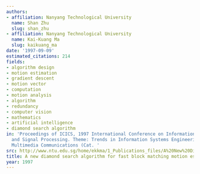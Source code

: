 ```yaml
---
authors:
- affiliation: Nanyang Technological University
  name: Shan Zhu
  slug: shan_zhu
- affiliation: Nanyang Technological University
  name: Kai-Kuang Ma
  slug: kaikuang_ma
date: '1997-09-09'
estimated_citations: 214
fields:
- algorithm design
- motion estimation
- gradient descent
- motion vector
- computation
- motion analysis
- algorithm
- redundancy
- computer vision
- mathematics
- artificial intelligence
- diamond search algorithm
in: 'Proceedings of ICICS, 1997 International Conference on Information, Communications
  and Signal Processing. Theme: Trends in Information Systems Engineering and Wireless
  Multimedia Communications (Cat. '
src: http://www.ntu.edu.sg/home/ekkma/1_Publications_files/A%20New%20Diamond%20Search%20Algorithm%20for%20Fast%20Block-Matching,%20IEEE%20TRANSACTIONS%20ON%20IMAGE%20PROCESSING,%20VOL.%209,%20NO.%202,%20FEBRUARY%202000.pdf
title: A new diamond search algorithm for fast block matching motion estimation
year: 1997
---
```

